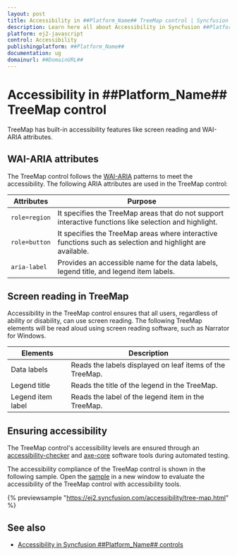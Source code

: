 ```yaml
---
layout: post
title: Accessibility in ##Platform_Name## TreeMap control | Syncfusion
description: Learn here all about Accessibility in Syncfusion ##Platform_Name## TreeMap control of Syncfusion Essential JS 2 and more.
platform: ej2-javascript
control: Accessibility 
publishingplatform: ##Platform_Name##
documentation: ug
domainurl: ##DomainURL##
---
```



# Accessibility in ##Platform_Name## TreeMap control

TreeMap has built-in accessibility features like screen reading and WAI-ARIA attributes.

## WAI-ARIA attributes

The TreeMap control follows the [WAI-ARIA](https://www.w3.org/WAI/ARIA/apg/patterns/alert/) patterns to meet the accessibility. The following ARIA attributes are used in the TreeMap control:

| Attributes | Purpose |
| --- | --- |
| `role=region` | It specifies the TreeMap areas that do not support interactive functions like selection and highlight. |
| `role=button` | It specifies the TreeMap areas where interactive functions such as selection and highlight are available. |
| `aria-label` | Provides an accessible name for the data labels, legend title, and legend item labels. |

## Screen reading in TreeMap

Accessibility in the TreeMap control ensures that all users, regardless of ability or disability, can use screen reading. The following TreeMap elements will be read aloud using screen reading software, such as Narrator for Windows.

| Elements | Description |
| --- | --- |
| Data labels | Reads the labels displayed on leaf items of the TreeMap. |
| Legend title | Reads the title of the legend in the TreeMap. |
| Legend item label | Reads the label of the legend item in the TreeMap. |

## Ensuring accessibility

The TreeMap control's accessibility levels are ensured through an [accessibility-checker](https://www.npmjs.com/package/accessibility-checker) and [axe-core](https://www.npmjs.com/package/axe-core) software tools during automated testing.

The accessibility compliance of the TreeMap control is shown in the following sample. Open the [sample](https://ej2.syncfusion.com/accessibility/tree-map.html) in a new window to evaluate the accessibility of the TreeMap control with accessibility tools.

{% previewsample "https://ej2.syncfusion.com/accessibility/tree-map.html" %}

## See also

* [Accessibility in Syncfusion ##Platform_Name## controls](../common/accessibility)
